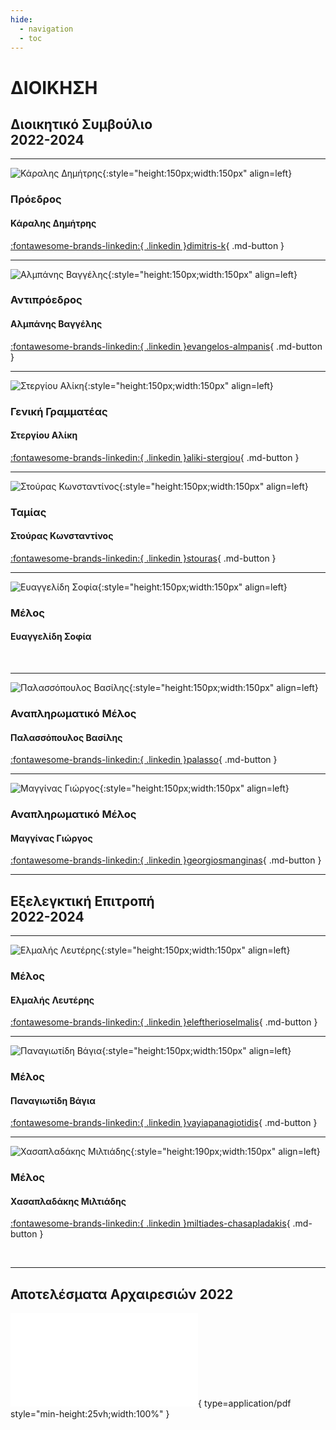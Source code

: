 ```yaml
---
hide:
  - navigation
  - toc
---
```


# ΔΙΟΙΚΗΣΗ

## Διοικητικό Συμβούλιο <br/>2022-2024
---
![Κάραλης Δημήτρης](assets/pictures/profiles/karalis.jpeg){:style="height:150px;width:150px" align=left}

### Πρόεδρος

#### Κάραλης Δημήτρης

[:fontawesome-brands-linkedin:{ .linkedin }dimitris-k](https://www.linkedin.com/in/dimitris-k){ .md-button }

---
![Αλμπάνης Βαγγέλης](assets/pictures/profiles/almpanis.jpeg){:style="height:150px;width:150px" align=left}

### Αντιπρόεδρος

#### Αλμπάνης Βαγγέλης

[:fontawesome-brands-linkedin:{ .linkedin }evangelos-almpanis](https://www.linkedin.com/in/evangelos-almpanis){ .md-button }

---
![Στεργίου Αλίκη](assets/pictures/profiles/stergiou.jpeg){:style="height:150px;width:150px" align=left}

### Γενική Γραμματέας

#### Στεργίου Αλίκη

[:fontawesome-brands-linkedin:{ .linkedin }aliki-stergiou](https://www.linkedin.com/in/aliki-stergiou-081a5a16/){ .md-button }

---
![Στούρας Κωνσταντίνος](assets/pictures/profiles/stouras.jpeg){:style="height:150px;width:150px" align=left}

### Ταμίας

#### Στούρας Κωνσταντίνος

[:fontawesome-brands-linkedin:{ .linkedin }stouras](https://www.linkedin.com/in/stouras/){ .md-button }

---
![Ευαγγελίδη Σοφία](assets/pictures/profiles/evangelidi.jpeg){:style="height:150px;width:150px" align=left}

### Μέλος

#### Ευαγγελίδη Σοφία

<br/>

---
![Παλασσόπουλος Βασίλης](assets/pictures/profiles/palassopoulos.jpeg){:style="height:150px;width:150px" align=left}

### Αναπληρωματικό Μέλος

#### Παλασσόπουλος Βασίλης

[:fontawesome-brands-linkedin:{ .linkedin }palasso](https://www.linkedin.com/in/palasso/){ .md-button }

---
![Μαγγίνας Γιώργος](assets/pictures/profiles/manginas.jpeg){:style="height:150px;width:150px" align=left}

### Αναπληρωματικό Μέλος

#### Μαγγίνας Γιώργος

[:fontawesome-brands-linkedin:{ .linkedin }georgiosmanginas](https://www.linkedin.com/in/georgiosmanginas/){ .md-button }

---
## Εξελεγκτική Επιτροπή <br/>2022-2024

---
![Ελμαλής Λευτέρης](assets/pictures/profiles/elmalis.jpeg){:style="height:150px;width:150px" align=left}

### Μέλος

#### Ελμαλής Λευτέρης

[:fontawesome-brands-linkedin:{ .linkedin }eleftherioselmalis](https://www.linkedin.com/in/eleftherioselmalis/){ .md-button }

---
![Παναγιωτίδη Βάγια](assets/pictures/profiles/panagiotidi.jpeg){:style="height:150px;width:150px" align=left}

### Μέλος

#### Παναγιωτίδη Βάγια

[:fontawesome-brands-linkedin:{ .linkedin }vayiapanagiotidis](https://www.linkedin.com/in/vayiapanagiotidis/){ .md-button }

---
![Χασαπλαδάκης Μιλτιάδης](assets/pictures/profiles/chasapladakis.jpeg){:style="height:190px;width:150px" align=left}

### Μέλος

#### Χασαπλαδάκης Μιλτιάδης

[:fontawesome-brands-linkedin:{ .linkedin }miltiades-chasapladakis](https://www.linkedin.com/in/miltiades-chasapladakis-28723085/){ .md-button }

<br/>

---

## Αποτελέσματα Αρχαιρεσιών 2022

![Αποτελέσματα Αρχαιρεσιών 2022](assets/documents/elections/election_results_2022.pdf){ type=application/pdf style="min-height:25vh;width:100%" }